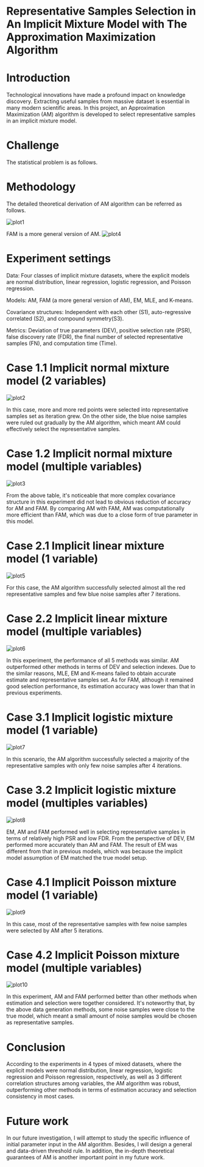 # Representative Samples Selection in An Implicit Mixture Model with The Approximation Maximization Algorithm

# Introduction
Technological innovations have made a profound impact on knowledge discovery. Extracting useful samples from massive dataset is essential in many modern
scientific areas. In this project, an Approximation Maximization (AM) algorithm is developed to select representative samples in an implicit mixture model. 

# Challenge
The statistical problem is as follows.




# Methodology 
The detailed theoretical derivation of AM algorithm can be referred as follows.

![plot1](https://user-images.githubusercontent.com/64850893/86276549-16837a00-bba3-11ea-8430-abe074154938.jpg)

FAM is a more general version of AM. 
![plot4](https://user-images.githubusercontent.com/64850893/86276955-da044e00-bba3-11ea-801e-a5ec2cb2263d.jpg)

# Experiment settings

Data: Four classes of implicit mixture datasets, where the explicit models are normal distribution, linear regression, logistic regression, and Poisson regression. 

Models: AM, FAM (a more general version of AM), EM, MLE, and K-means.

Covariance structures: Independent with each other (S1), auto-regressive correlated (S2), and compound symmetry(S3).

Metrics:  Deviation of true parameters (DEV), positive selection rate (PSR), false discovery rate (FDR),  the final number of selected representative samples (FN), and computation time (Time).


# Case 1.1 Implicit normal mixture model (2 variables)

![plot2](https://user-images.githubusercontent.com/64850893/86276183-73326500-bba2-11ea-8fd8-c126cde82109.jpg)

In this case, more and more red points were selected into representative samples set as iteration grew. On the other side, the blue noise samples were ruled out gradually by the AM algorithm, which meant AM could effectively select the representative samples.

# Case 1.2 Implicit normal mixture model (multiple variables)

![plot3](https://user-images.githubusercontent.com/64850893/86276657-3fa40a80-bba3-11ea-85c2-fddd09cad604.jpg)

From the above table, it's noticeable that more complex covariance structure in this experiment did not lead to obvious reduction of accuracy for AM and FAM. By comparing AM with FAM, AM was computationally more efficient than FAM, which was due to a close form of true parameter in this model.


# Case 2.1 Implicit linear mixture model (1 variable)

![plot5](https://user-images.githubusercontent.com/64850893/86277218-54cd6900-bba4-11ea-867d-503cb6a8a3e6.jpg)

For this case, the AM algorithm successfully selected almost all the red representative samples and few blue noise samples after 7 iterations.

# Case 2.2 Implicit linear mixture model (multiple variables)

![plot6](https://user-images.githubusercontent.com/64850893/86277385-9827d780-bba4-11ea-86e2-7e4b22c3286f.jpg)

In this experiment, the performance of all 5 methods was similar. AM  outperformed other methods in terms of DEV and selection indexes. Due to the similar reasons, MLE, EM and K-means failed to obtain accurate estimate and representative samples set. As for FAM, although it remained good selection performance, its estimation accuracy was lower than that in previous experiments.


# Case 3.1 Implicit logistic mixture model (1 variable)

![plot7](https://user-images.githubusercontent.com/64850893/86277737-39af2900-bba5-11ea-80f6-e650a45a2c47.jpg)

In this scenario, the AM algorithm successfully selected a majority of the representative samples with only few noise samples after 4 iterations.


# Case 3.2 Implicit logistic mixture model (multiples variables)

![plot8](https://user-images.githubusercontent.com/64850893/86277895-7ed35b00-bba5-11ea-9c4f-0f28972eb7d1.jpg)

EM, AM and FAM performed well in selecting representative samples in terms of relatively high PSR and low FDR. From the perspective of DEV, EM performed more accurately than AM and FAM. The result of EM was different from that in previous models, which was because the implicit model assumption of EM matched the true model setup. 


# Case 4.1 Implicit Poisson mixture model (1 variable)

![plot9](https://user-images.githubusercontent.com/64850893/86278141-e1c4f200-bba5-11ea-895e-17d92ee26e12.jpg)

In this case, most of the representative samples with few noise samples were selected by AM after 5 iterations.

# Case 4.2 Implicit Poisson mixture model (multiple variables)
![plot10](https://user-images.githubusercontent.com/64850893/86278315-310b2280-bba6-11ea-9a2d-8ebce871ea62.jpg)

In this experiment, AM and FAM performed better than other methods when estimation and selection were together considered. It's noteworthy that, by the above data generation methods, some noise samples were close to the true model, which meant a small amount of noise samples would be chosen as representative samples.

# Conclusion

According to the experiments in 4 types of mixed datasets, where the explicit models were normal distribution, linear regression, logistic regression and Poisson regression, respectively, as well as 3 different correlation structures among variables, the AM algorithm was robust, outperforming other methods in terms of estimation accuracy and selection consistency in most cases.

# Future work

In our future investigation, I will attempt to study the specific influence of initial parameter input in the AM algorithm. Besides, I will design a general and
data-driven threshold rule. In addition, the in-depth theoretical guarantees of AM is another important point in my future work.



